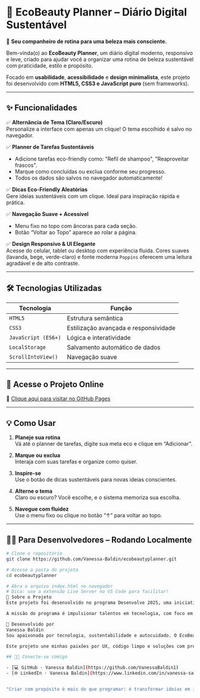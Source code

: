 # 💚 EcoBeauty Planner – Diário Digital Sustentável

🌿 **Seu companheiro de rotina para uma beleza mais consciente.**

Bem-vinda(o) ao **EcoBeauty Planner**, um diário digital moderno, responsivo e leve, criado para ajudar você a organizar uma rotina de beleza sustentável com praticidade, estilo e propósito.

Focado em **usabilidade**, **acessibilidade** e **design minimalista**, este projeto foi desenvolvido com **HTML5, CSS3 e JavaScript puro** (sem frameworks).

---

## ✨ Funcionalidades

✅ **Alternância de Tema (Claro/Escuro)**  
Personalize a interface com apenas um clique! O tema escolhido é salvo no navegador.

✅ **Planner de Tarefas Sustentáveis**  
- Adicione tarefas eco-friendly como: "Refil de shampoo", "Reaproveitar frascos".
- Marque como concluídas ou exclua conforme seu progresso.
- Todos os dados são salvos no navegador automaticamente!

✅ **Dicas Eco-Friendly Aleatórias**  
Gere ideias sustentáveis com um clique. Ideal para inspiração rápida e prática.

✅ **Navegação Suave + Acessível**  
- Menu fixo no topo com âncoras para cada seção.  
- Botão “Voltar ao Topo” aparece ao rolar a página.

✅ **Design Responsivo & UI Elegante**  
Acesse do celular, tablet ou desktop com experiência fluida. Cores suaves (lavanda, bege, verde-claro) e fonte moderna `Poppins` oferecem uma leitura agradável e de alto contraste.

---

## 🛠️ Tecnologias Utilizadas

| Tecnologia | Função |
|------------|--------|
| `HTML5`    | Estrutura semântica |
| `CSS3`     | Estilização avançada e responsividade |
| `JavaScript (ES6+)` | Lógica e interatividade |
| `LocalStorage` | Salvamento automático de dados |
| `ScrollIntoView()` | Navegação suave |

---

## 🚀 Acesse o Projeto Online

🔗 [Clique aqui para visitar no GitHub Pages](https://vanessabaldin1.github.io/ecobeautyplanner)

---

## 💡 Como Usar

1. **Planeje sua rotina**  
   Vá até o planner de tarefas, digite sua meta eco e clique em “Adicionar”.

2. **Marque ou exclua**  
   Interaja com suas tarefas e organize como quiser.

3. **Inspire-se**  
   Use o botão de dicas sustentáveis para novas ideias conscientes.

4. **Alterne o tema**  
   Claro ou escuro? Você escolhe, e o sistema memoriza sua escolha.

5. **Navegue com fluidez**  
   Use o menu fixo ou clique no botão “↑” para voltar ao topo.

---

## 🧑‍💻 Para Desenvolvedores – Rodando Localmente

```bash
# Clone o repositório
git clone https://github.com/Vanessa-Baldin/ecobeautyplanner.git

# Acesse a pasta do projeto
cd ecobeautyplanner

# Abra o arquivo index.html no navegador
# Dica: use a extensão Live Server no VS Code para facilitar!
🌟 Sobre o Projeto
Este projeto foi desenvolvido no programa Desenvolve 2025, uma iniciativa do Grupo Boticário em parceria com a KORU.

A missão do programa é impulsionar talentos em tecnologia, com foco em inovação sustentável e impacto positivo na sociedade.

💖 Desenvolvido por
Vanessa Baldin
Sou apaixonada por tecnologia, sustentabilidade e autocuidado. O EcoBeauty Planner nasceu da minha busca pessoal por uma rotina de beleza mais consciente e da vontade de usar minhas habilidades para criar algo com impacto positivo.

Este projeto une minhas paixões por UX, código limpo e soluções com propósito.

## 👩‍💻 Conecte-se comigo

- [💻 GitHub · Vanessa Baldin](https://github.com/VanessaBaldin1)
- [🌐 LinkedIn · Vanessa Baldin](https://www.linkedin.com/in/vanessa-sanges-baldin-ux/)


"Criar com propósito é mais do que programar: é transformar ideias em impacto positivo." 🌍💄💡
